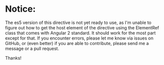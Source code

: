 # Notice:

The es5 version of this directive is not yet ready to use, as I'm unable to figure out how to get the host element of the directive using the ElementRef class that comes with Angular 2 standard.  It should work for the most part except for that.  If you encounter errors, please let me know via issues on GitHub, or (even better) if you are able to contribute, please send me a message or a pull request.

Thanks!